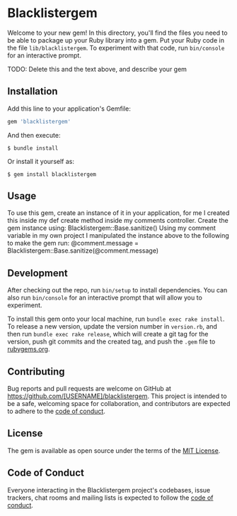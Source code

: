 # Blacklistergem

Welcome to your new gem! In this directory, you'll find the files you need to be able to package up your Ruby library into a gem. Put your Ruby code in the file `lib/blacklistergem`. To experiment with that code, run `bin/console` for an interactive prompt.

TODO: Delete this and the text above, and describe your gem

## Installation

Add this line to your application's Gemfile:

```ruby
gem 'blacklistergem'
```

And then execute:

    $ bundle install

Or install it yourself as:

    $ gem install blacklistergem

## Usage

To use this gem, create an instance of it in your application, for me I created this inside my def create method inside my comments controller.
Create the gem instance using: Blacklistergem::Base.sanitize()
Using my comment variable in my own project I manipulated the instance above to the following to make the gem run:
@comment.message = Blacklistergem::Base.sanitize(@comment.message)

## Development

After checking out the repo, run `bin/setup` to install dependencies. You can also run `bin/console` for an interactive prompt that will allow you to experiment.

To install this gem onto your local machine, run `bundle exec rake install`. To release a new version, update the version number in `version.rb`, and then run `bundle exec rake release`, which will create a git tag for the version, push git commits and the created tag, and push the `.gem` file to [rubygems.org](https://rubygems.org).

## Contributing

Bug reports and pull requests are welcome on GitHub at https://github.com/[USERNAME]/blacklistergem. This project is intended to be a safe, welcoming space for collaboration, and contributors are expected to adhere to the [code of conduct](https://github.com/[USERNAME]/blacklistergem/blob/master/CODE_OF_CONDUCT.md).

## License

The gem is available as open source under the terms of the [MIT License](https://opensource.org/licenses/MIT).

## Code of Conduct

Everyone interacting in the Blacklistergem project's codebases, issue trackers, chat rooms and mailing lists is expected to follow the [code of conduct](https://github.com/[USERNAME]/blacklistergem/blob/master/CODE_OF_CONDUCT.md).
